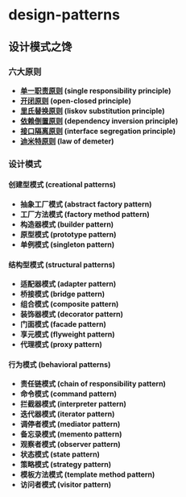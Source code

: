 # design-patterns
## 设计模式之馋



### 六大原则

* **[单一职责原则](https://github.com/jinminer/design-patterns/blob/master/design-pattern-principle/single-responsibility-principle/single-responsibility-principle.md) (single responsibility principle)**
* **[开闭原则](https://github.com/jinminer/design-patterns/blob/master/design-pattern-principle/open-closed-principle/open-closed-principle.md) (open-closed principle)**
* **[里氏替换原则](https://github.com/jinminer/design-patterns/blob/master/design-pattern-principle/liskov-substitution-principle/liskov-substitution-principle.md) (liskov substitution principle)**
* **[依赖倒置原则](https://github.com/jinminer/design-patterns/blob/master/design-pattern-principle/dependency-inversion-principle/dependency-inversion-principle.md) (dependency inversion principle)**
* **[接口隔离原则](https://github.com/jinminer/design-patterns/blob/master/design-pattern-principle/interface-segregation-principle/interface-segregation-principle.md) (interface segregation principle)**
* **[迪米特原则](https://github.com/jinminer/design-patterns/blob/master/design-pattern-principle/demeter-principle/demeter-principle.md) (law of demeter)**



### 设计模式



#### 创建型模式 (creational patterns)

* **抽象工厂模式 (abstract factory pattern)**
* **工厂方法模式 (factory method pattern)**
* **构造器模式 (builder pattern)**
* **原型模式 (prototype pattern)**
* **单例模式 (singleton pattern)**



#### 结构型模式 (structural patterns)

* **适配器模式 (adapter pattern)**
* **桥接模式 (bridge pattern)**
* **组合模式 (composite pattern)**
* **装饰器模式 (decorator pattern)**
* **门面模式 (facade pattern)**
* **享元模式 (flyweight pattern)**
* **代理模式 (proxy pattern)**



#### 行为模式 (behavioral patterns)

* **责任链模式 (chain of responsibility pattern)**
* **命令模式 (command pattern)**
* **拦截器模式 (interpreter pattern)**
* **迭代器模式 (iterator pattern)**
* **调停者模式 (mediator pattern)**
* **备忘录模式 (memento pattern)**
* **观察者模式 (observer pattern)**
* **状态模式 (state pattern)**
* **策略模式 (strategy pattern)**
* **模板方法模式 (template method pattern)**
* **访问者模式 (visitor pattern)**













